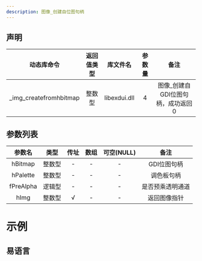 ```yaml
---
description: 图像_创建自位图句柄
---
```



## 声明

|动态库命令| 返回值类型|库文件名|参数量| 备注|
|:--:|:--:|:--:|:--:|:--:|
| _img_createfromhbitmap |  整数型 |  libexdui.dll | 4 | 图像_创建自GDI位图句柄，成功返回0 |

## 参数列表

|  参数名   |  类型  | 传址 | 数组 | 可空(NULL) |       备注       |
| :-------: | :----: | :--: | :--: | :--------: | :--------------: |
|  hBitmap  | 整数型 |  -   |  -   |     -      |   GDI位图句柄    |
| hPalette  | 整数型 |  -   |  -   |     -      |    调色板句柄    |
| fPreAlpha | 逻辑型 |  -   |  -   |     -      | 是否预乘透明通道 |
|   hImg    | 整数型 |  √   |  -   |     -      |   返回图像指针   |


# 示例

## 易语言

